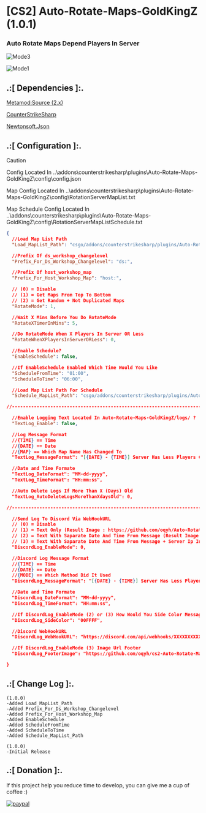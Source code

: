 # [CS2] Auto-Rotate-Maps-GoldKingZ (1.0.1)

### Auto Rotate Maps Depend Players In Server

![Mode3](https://github.com/oqyh/cs2-Auto-Rotate-Maps-GoldKingZ/assets/48490385/46895839-162d-43af-b423-40d11fc598aa)

![Mode1](https://github.com/oqyh/cs2-Auto-Rotate-Maps-GoldKingZ/assets/48490385/613cade1-cc9b-4476-b84b-2f0589d3aeb2)


## .:[ Dependencies ]:.
[Metamod:Source (2.x)](https://www.sourcemm.net/downloads.php/?branch=master)

[CounterStrikeSharp](https://github.com/roflmuffin/CounterStrikeSharp/releases)

[Newtonsoft.Json](https://www.nuget.org/packages/Newtonsoft.Json)

## .:[ Configuration ]:.

> [!CAUTION]
> Config Located In ..\addons\counterstrikesharp\plugins\Auto-Rotate-Maps-GoldKingZ\config\config.json      
>                                                                                                                                                                                                  
> Map Config Located In ..\addons\counterstrikesharp\plugins\Auto-Rotate-Maps-GoldKingZ\config\RotationServerMapList.txt                                           
>                                                                                                                                                                                                  
> Map Schedule Config Located In ..\addons\counterstrikesharp\plugins\Auto-Rotate-Maps-GoldKingZ\config\RotationServerMapListSchedule.txt                                           

```json
{
  //Load Map List Path 
  "Load_MapList_Path": "csgo/addons/counterstrikesharp/plugins/Auto-Rotate-Maps-GoldKingZ/config/RotationServerMapList.txt",

  //Prefix Of ds_workshop_changelevel
  "Prefix_For_Ds_Workshop_Changelevel": "ds:",

  //Prefix Of host_workshop_map
  "Prefix_For_Host_Workshop_Map": "host:",

  // (0) = Disable
  // (1) = Get Maps From Top To Bottom
  // (2) = Get Random + Not Duplicated Maps
  "RotateMode": 1,

  //Wait X Mins Before You Do RotateMode 
  "RotateXTimerInMins": 5,

  //Do RotateMode When X Players In Server OR Less
  "RotateWhenXPlayersInServerORLess": 0,

  //Enable Schedule?
  "EnableSchedule": false,

  //If EnableSchedule Enabled Which Time Would You Like
  "ScheduleFromTime": "01:00",
  "ScheduleToTime": "06:00",

  //Load Map List Path For Schedule
  "Schedule_MapList_Path": "csgo/addons/counterstrikesharp/plugins/Auto-Rotate-Maps-GoldKingZ/config/RotationServerMapListSchedule.txt",

//-----------------------------------------------------------------------------------------

  //Enable Logging Text Located In Auto-Rotate-Maps-GoldKingZ/logs/ ?
  "TextLog_Enable": false,

  //Log Message Format
  //{TIME} == Time
  //{DATE} == Date
  //{MAP} == Which Map Name Has Changed To
  "TextLog_MessageFormat": "[{DATE} - {TIME}] Server Has Less Players Changing Map To [{MAP}]",

  //Date and Time Formate
  "TextLog_DateFormat": "MM-dd-yyyy",
  "TextLog_TimeFormat": "HH:mm:ss",

  //Auto Delete Logs If More Than X (Days) Old
  "TextLog_AutoDeleteLogsMoreThanXdaysOld": 0,

//-----------------------------------------------------------------------------------------

  //Send Log To Discord Via WebHookURL
  // (0) = Disable
  // (1) = Text Only (Result Image : https://github.com/oqyh/Auto-Rotate-Maps-GoldKingZ/blob/main/Resources/Mode1.png?raw=true)
  // (2) = Text With Saparate Date And Time From Message (Result Image : https://github.com/oqyh/Auto-Rotate-Maps-GoldKingZ/blob/main/Resources/Mode2.png?raw=true)
  // (3) = Text With Saparate Date And Time From Message + Server Ip In Footer (Result Image : https://github.com/oqyh/Auto-Rotate-Maps-GoldKingZ/blob/main/Resources/Mode3.png?raw=true)
  "DiscordLog_EnableMode": 0,

  //Discord Log Message Format
  //{TIME} == Time
  //{DATE} == Date
  //{MODE} == Which Method Did It Used
  "DiscordLog_MessageFormat": "[{DATE} - {TIME}] Server Has Less Players Changing Map To [{MAP}]",

  //Date and Time Formate
  "DiscordLog_DateFormat": "MM-dd-yyyy",
  "DiscordLog_TimeFormat": "HH:mm:ss",

  //If DiscordLog_EnableMode (2) or (3) How Would You Side Color Message To Be Check (https://www.color-hex.com/) For Colors
  "DiscordLog_SideColor": "00FFFF",

  //Discord WebHookURL
  "DiscordLog_WebHookURL": "https://discord.com/api/webhooks/XXXXXXXXXXXXXXXXXXXXXXXXXXXXXXXXXXXXXXXXXXXXXXXXXXXXXX",

  //If DiscordLog_EnableMode (3) Image Url Footer
  "DiscordLog_FooterImage": "https://github.com/oqyh/cs2-Auto-Rotate-Maps-GoldKingZ/blob/main/Resources/serverip.png?raw=true",

}
```

## .:[ Change Log ]:.
```
(1.0.0)
-Added Load_MapList_Path
-Added Prefix_For_Ds_Workshop_Changelevel
-Added Prefix_For_Host_Workshop_Map
-Added EnableSchedule
-Added ScheduleFromTime
-Added ScheduleToTime
-Added Schedule_MapList_Path

(1.0.0)
-Initial Release
```

## .:[ Donation ]:.

If this project help you reduce time to develop, you can give me a cup of coffee :)

[![paypal](https://www.paypalobjects.com/en_US/i/btn/btn_donateCC_LG.gif)](https://paypal.me/oQYh)
